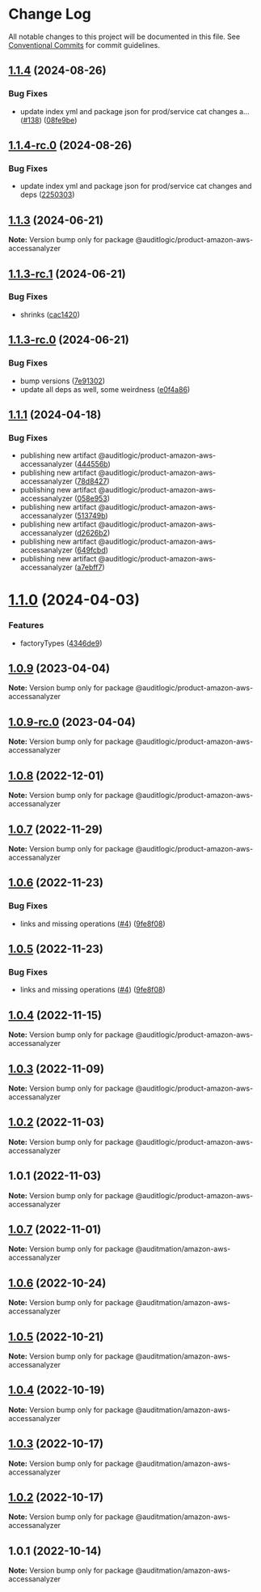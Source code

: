 # Change Log

All notable changes to this project will be documented in this file.
See [Conventional Commits](https://conventionalcommits.org) for commit guidelines.

## [1.1.4](https://github.com/auditlogic/product/compare/@auditlogic/product-amazon-aws-accessanalyzer@1.1.3...@auditlogic/product-amazon-aws-accessanalyzer@1.1.4) (2024-08-26)


### Bug Fixes

* update index yml and package json for prod/service cat changes a… ([#138](https://github.com/auditlogic/product/issues/138)) ([08fe9be](https://github.com/auditlogic/product/commit/08fe9beb1c8457462a19bc69caa02e6212d97e1a))





## [1.1.4-rc.0](https://github.com/auditlogic/product/compare/@auditlogic/product-amazon-aws-accessanalyzer@1.1.3...@auditlogic/product-amazon-aws-accessanalyzer@1.1.4-rc.0) (2024-08-26)


### Bug Fixes

* update index yml and package json for prod/service cat changes and deps ([2250303](https://github.com/auditlogic/product/commit/225030363a363608240135b7ebed386b28f01e4b))





## [1.1.3](https://github.com/auditlogic/product/compare/@auditlogic/product-amazon-aws-accessanalyzer@1.1.3-rc.1...@auditlogic/product-amazon-aws-accessanalyzer@1.1.3) (2024-06-21)

**Note:** Version bump only for package @auditlogic/product-amazon-aws-accessanalyzer





## [1.1.3-rc.1](https://github.com/auditlogic/product/compare/@auditlogic/product-amazon-aws-accessanalyzer@1.1.3-rc.0...@auditlogic/product-amazon-aws-accessanalyzer@1.1.3-rc.1) (2024-06-21)


### Bug Fixes

* shrinks ([cac1420](https://github.com/auditlogic/product/commit/cac14200fefcd8183ab69fe89a47bd3f70f563e9))





## [1.1.3-rc.0](https://github.com/auditlogic/product/compare/@auditlogic/product-amazon-aws-accessanalyzer@1.1.1...@auditlogic/product-amazon-aws-accessanalyzer@1.1.3-rc.0) (2024-06-21)


### Bug Fixes

* bump versions ([7e91302](https://github.com/auditlogic/product/commit/7e913023b8b312150ed7762c32fbbe616be71de5))
* update all deps as well, some weirdness ([e0f4a86](https://github.com/auditlogic/product/commit/e0f4a864714e2d3de6bbf3da014d5312fe53be2f))





## [1.1.1](https://github.com/auditlogic/product/compare/@auditlogic/product-amazon-aws-accessanalyzer@1.1.0...@auditlogic/product-amazon-aws-accessanalyzer@1.1.1) (2024-04-18)


### Bug Fixes

* publishing new artifact @auditlogic/product-amazon-aws-accessanalyzer ([444556b](https://github.com/auditlogic/product/commit/444556bdf5eccd29af4edc47f7e46ce8daf3eafd))
* publishing new artifact @auditlogic/product-amazon-aws-accessanalyzer ([78d8427](https://github.com/auditlogic/product/commit/78d84279a1f8ae58da2e71c1a0ef4e330444a250))
* publishing new artifact @auditlogic/product-amazon-aws-accessanalyzer ([058e953](https://github.com/auditlogic/product/commit/058e9536c7b61634afe17a6c8667a8e72ba38610))
* publishing new artifact @auditlogic/product-amazon-aws-accessanalyzer ([513749b](https://github.com/auditlogic/product/commit/513749b6ad6d52ff26ae3c4f2437d926f11369ad))
* publishing new artifact @auditlogic/product-amazon-aws-accessanalyzer ([d2626b2](https://github.com/auditlogic/product/commit/d2626b29166bbde418be227bd975af0c4b33d417))
* publishing new artifact @auditlogic/product-amazon-aws-accessanalyzer ([649fcbd](https://github.com/auditlogic/product/commit/649fcbd41ebf1093c01f536c8a95482a361f4d19))
* publishing new artifact @auditlogic/product-amazon-aws-accessanalyzer ([a7ebff7](https://github.com/auditlogic/product/commit/a7ebff73768a93cac54f455d0dc641b46abace88))





# [1.1.0](https://github.com/auditlogic/product/compare/@auditlogic/product-amazon-aws-accessanalyzer@1.0.9...@auditlogic/product-amazon-aws-accessanalyzer@1.1.0) (2024-04-03)


### Features

* factoryTypes ([4346de9](https://github.com/auditlogic/product/commit/4346de92693aee892fccf725338ffc7b80ab182b))





## [1.0.9](https://github.com/auditlogic/product/compare/@auditlogic/product-amazon-aws-accessanalyzer@1.0.8...@auditlogic/product-amazon-aws-accessanalyzer@1.0.9) (2023-04-04)

**Note:** Version bump only for package @auditlogic/product-amazon-aws-accessanalyzer





## [1.0.9-rc.0](https://github.com/auditlogic/product/compare/@auditlogic/product-amazon-aws-accessanalyzer@1.0.8...@auditlogic/product-amazon-aws-accessanalyzer@1.0.9-rc.0) (2023-04-04)

**Note:** Version bump only for package @auditlogic/product-amazon-aws-accessanalyzer





## [1.0.8](https://github.com/auditlogic/product/compare/@auditlogic/product-amazon-aws-accessanalyzer@1.0.7...@auditlogic/product-amazon-aws-accessanalyzer@1.0.8) (2022-12-01)

**Note:** Version bump only for package @auditlogic/product-amazon-aws-accessanalyzer





## [1.0.7](https://github.com/auditlogic/product/compare/@auditlogic/product-amazon-aws-accessanalyzer@1.0.6...@auditlogic/product-amazon-aws-accessanalyzer@1.0.7) (2022-11-29)

**Note:** Version bump only for package @auditlogic/product-amazon-aws-accessanalyzer





## [1.0.6](https://github.com/auditlogic/product/compare/@auditlogic/product-amazon-aws-accessanalyzer@1.0.4...@auditlogic/product-amazon-aws-accessanalyzer@1.0.6) (2022-11-23)


### Bug Fixes

* links and missing operations ([#4](https://github.com/auditlogic/product/issues/4)) ([9fe8f08](https://github.com/auditlogic/product/commit/9fe8f08fe7c57fdb79f991ac35bd6ac2e7dcad38))





## [1.0.5](https://github.com/auditlogic/product/compare/@auditlogic/product-amazon-aws-accessanalyzer@1.0.4...@auditlogic/product-amazon-aws-accessanalyzer@1.0.5) (2022-11-23)


### Bug Fixes

* links and missing operations ([#4](https://github.com/auditlogic/product/issues/4)) ([9fe8f08](https://github.com/auditlogic/product/commit/9fe8f08fe7c57fdb79f991ac35bd6ac2e7dcad38))





## [1.0.4](https://github.com/auditlogic/product/compare/@auditlogic/product-amazon-aws-accessanalyzer@1.0.3...@auditlogic/product-amazon-aws-accessanalyzer@1.0.4) (2022-11-15)

**Note:** Version bump only for package @auditlogic/product-amazon-aws-accessanalyzer





## [1.0.3](https://github.com/auditlogic/product/compare/@auditlogic/product-amazon-aws-accessanalyzer@1.0.2...@auditlogic/product-amazon-aws-accessanalyzer@1.0.3) (2022-11-09)

**Note:** Version bump only for package @auditlogic/product-amazon-aws-accessanalyzer





## [1.0.2](https://github.com/auditlogic/product/compare/@auditlogic/product-amazon-aws-accessanalyzer@1.0.1...@auditlogic/product-amazon-aws-accessanalyzer@1.0.2) (2022-11-03)

**Note:** Version bump only for package @auditlogic/product-amazon-aws-accessanalyzer





## 1.0.1 (2022-11-03)

**Note:** Version bump only for package @auditlogic/product-amazon-aws-accessanalyzer





## [1.0.7](https://github.com/auditmation/store-content/compare/@auditmation/amazon-aws-accessanalyzer@1.0.6...@auditmation/amazon-aws-accessanalyzer@1.0.7) (2022-11-01)

**Note:** Version bump only for package @auditmation/amazon-aws-accessanalyzer





## [1.0.6](https://github.com/auditmation/store-content/compare/@auditmation/amazon-aws-accessanalyzer@1.0.5...@auditmation/amazon-aws-accessanalyzer@1.0.6) (2022-10-24)

**Note:** Version bump only for package @auditmation/amazon-aws-accessanalyzer





## [1.0.5](https://github.com/auditmation/store-content/compare/@auditmation/amazon-aws-accessanalyzer@1.0.4...@auditmation/amazon-aws-accessanalyzer@1.0.5) (2022-10-21)

**Note:** Version bump only for package @auditmation/amazon-aws-accessanalyzer





## [1.0.4](https://github.com/auditmation/store-content/compare/@auditmation/amazon-aws-accessanalyzer@1.0.3...@auditmation/amazon-aws-accessanalyzer@1.0.4) (2022-10-19)

**Note:** Version bump only for package @auditmation/amazon-aws-accessanalyzer





## [1.0.3](https://github.com/auditmation/store-content/compare/@auditmation/amazon-aws-accessanalyzer@1.0.2...@auditmation/amazon-aws-accessanalyzer@1.0.3) (2022-10-17)

**Note:** Version bump only for package @auditmation/amazon-aws-accessanalyzer





## [1.0.2](https://github.com/auditmation/store-content/compare/@auditmation/amazon-aws-accessanalyzer@1.0.1...@auditmation/amazon-aws-accessanalyzer@1.0.2) (2022-10-17)

**Note:** Version bump only for package @auditmation/amazon-aws-accessanalyzer





## 1.0.1 (2022-10-14)

**Note:** Version bump only for package @auditmation/amazon-aws-accessanalyzer
